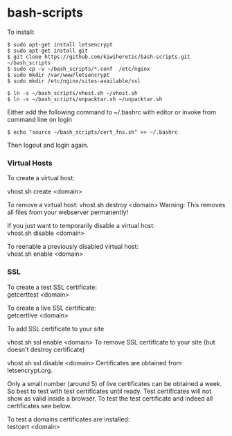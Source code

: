 # bash-scripts

To install:

```
$ sudo apt-get install letsencrypt
$ sudo apt-get install git  
$ git clone https://github.com/kiwiheretic/bash-scripts.git ~/bash_scripts
$ sudo cp -v ~/bash_scripts/*.conf  /etc/nginx
$ sudo mkdir /var/www/letsencrypt
$ sudo mkdir /etc/nginx/sites-available/ssl

$ ln -s ~/bash_scripts/vhost.sh ~/vhost.sh
$ ln -s ~/bash_scripts/unpacktar.sh ~/unpacktar.sh
```

Either add the following command to ~/.bashrc with editor or invoke from command line on login

```
$ echo "source ~/bash_scripts/cert_fns.sh" >> ~/.bashrc
```

Then logout and login again.

### Virtual Hosts

To create a virtual host:

vhost.sh create &lt;domain&gt;

To remove a virtual host:
vhost.sh destroy &lt;domain&gt;
Warning:  This removes all files from your webserver permanently!

If you just want to temporarily disable a virtual host:  
vhost.sh disable &lt;domain&gt;

To reenable a previously disabled virtual host:  
vhost.sh enable &lt;domain&gt;

### SSL
To create a test SSL certificate:  
getcerttest &lt;domain&gt;

To create a live SSL certificate:  
getcertlive &lt;domain&gt;

To add SSL certificate to your site  

vhost.sh ssl enable &lt;domain&gt;
To remove SSL certificate to your site (but doesn't destroy certificate)  

vhost.sh ssl disable &lt;domain&gt;
Certificates are obtained from letsencrypt.org.  

Only a small number (around 5) of live certificates can be obtained a week.  So best to test with test certificates until ready.  Test certificates will not
show as valid inside a browser.  To test the test certificate and indeed all certificates see below.

To test a domains certificates are installed:  
testcert &lt;domain&gt;
